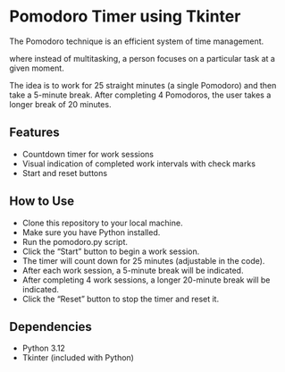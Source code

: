 # **Pomodoro Timer using Tkinter**

The Pomodoro technique is an efficient system of time management.

where instead of multitasking, a person focuses on a particular task at a given moment.

The idea is to work for 25 straight minutes (a single Pomodoro) and then take a 5-minute break.
After completing 4 Pomodoros, the user takes a longer break of 20 minutes.

## **Features**

* Countdown timer for work sessions
* Visual indication of completed work intervals with check marks
* Start and reset buttons

## **How to Use**

* Clone this repository to your local machine.
* Make sure you have Python installed.
* Run the pomodoro.py script.
* Click the “Start” button to begin a work session.
* The timer will count down for 25 minutes (adjustable in the code).
* After each work session, a 5-minute break will be indicated.
* After completing 4 work sessions, a longer 20-minute break will be indicated.
* Click the “Reset” button to stop the timer and reset it.

## **Dependencies**

* Python 3.12
* Tkinter (included with Python)